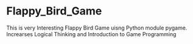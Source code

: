 # Flappy_Bird_Game
This is very Interesting Flappy Bird Game uisng Python module pygame. Increarses Logical Thinking and Introduction to Game Programming
